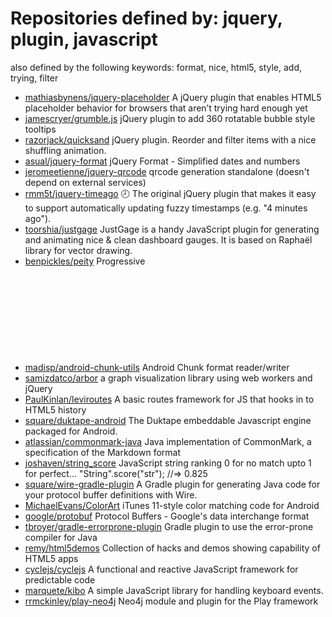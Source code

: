 # Repositories defined by: jquery, plugin, javascript

also defined by the following keywords: format, nice, html5, style, add, trying, filter

- [mathiasbynens/jquery-placeholder](https://github.com/mathiasbynens/jquery-placeholder)
  A jQuery plugin that enables HTML5 placeholder behavior for browsers that aren’t trying hard enough yet
- [jamescryer/grumble.js](https://github.com/jamescryer/grumble.js)
  jQuery plugin to add 360 rotatable bubble style tooltips
- [razorjack/quicksand](https://github.com/razorjack/quicksand)
  jQuery plugin. Reorder and filter items with a nice shuffling animation.
- [asual/jquery-format](https://github.com/asual/jquery-format)
  jQuery Format - Simplified dates and numbers
- [jeromeetienne/jquery-qrcode](https://github.com/jeromeetienne/jquery-qrcode)
  qrcode generation standalone (doesn't depend on external services)
- [rmm5t/jquery-timeago](https://github.com/rmm5t/jquery-timeago)
  :clock8: The original jQuery plugin that makes it easy to support automatically updating fuzzy timestamps (e.g. "4 minutes ago").
- [toorshia/justgage](https://github.com/toorshia/justgage)
  JustGage is a handy JavaScript plugin for generating and animating nice & clean dashboard gauges. It is based on Raphaël library for vector drawing.
- [benpickles/peity](https://github.com/benpickles/peity)
  Progressive <svg> pie, donut, bar and line charts
- [madisp/android-chunk-utils](https://github.com/madisp/android-chunk-utils)
  Android Chunk format reader/writer
- [samizdatco/arbor](https://github.com/samizdatco/arbor)
  a graph visualization library using web workers and jQuery
- [PaulKinlan/leviroutes](https://github.com/PaulKinlan/leviroutes)
  A basic routes framework for JS that hooks in to HTML5 history
- [square/duktape-android](https://github.com/square/duktape-android)
  The Duktape embeddable Javascript engine packaged for Android.
- [atlassian/commonmark-java](https://github.com/atlassian/commonmark-java)
  Java implementation of CommonMark, a specification of the Markdown format
- [joshaven/string_score](https://github.com/joshaven/string_score)
  JavaScript string ranking 0 for no match upto 1 for perfect... "String".score("str"); //=> 0.825
- [square/wire-gradle-plugin](https://github.com/square/wire-gradle-plugin)
  A Gradle plugin for generating Java code for your protocol buffer definitions with Wire.
- [MichaelEvans/ColorArt](https://github.com/MichaelEvans/ColorArt)
  iTunes 11-style color matching code for Android
- [google/protobuf](https://github.com/google/protobuf)
  Protocol Buffers - Google's data interchange format
- [tbroyer/gradle-errorprone-plugin](https://github.com/tbroyer/gradle-errorprone-plugin)
  Gradle plugin to use the error-prone compiler for Java
- [remy/html5demos](https://github.com/remy/html5demos)
  Collection of hacks and demos showing capability of HTML5 apps
- [cyclejs/cyclejs](https://github.com/cyclejs/cyclejs)
  A functional and reactive JavaScript framework for predictable code
- [marquete/kibo](https://github.com/marquete/kibo)
  A simple JavaScript library for handling keyboard events.
- [rrmckinley/play-neo4j](https://github.com/rrmckinley/play-neo4j)
  Neo4j module and plugin for the Play framework
